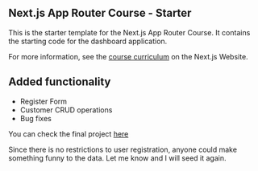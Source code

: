 ## Next.js App Router Course - Starter

This is the starter template for the Next.js App Router Course. It contains the starting code for the dashboard application.

For more information, see the [course curriculum](https://nextjs.org/learn) on the Next.js Website.

## Added functionality

- Register Form
- Customer CRUD operations
- Bug fixes

You can check the final project [here]([https://nextjs.org/learn](https://nextjs-dashboard-green-three-61.vercel.app)https://nextjs-dashboard-green-three-61.vercel.app)

Since there is no restrictions to user registration, anyone could make something funny to the data. Let me know and I will seed it again.
